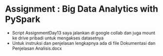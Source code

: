 # Assignment : Big Data Analytics with PySpark #

- Script AssignmentDay13 saya jalankan di google collab dan juga mount ke drive pribadi untuk mengakses datasetnya
- Untuk instruksi dan penjelasan lengkapnya ada di file Dokumentasi dan Penjelasan Analisis.docx
